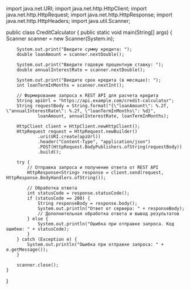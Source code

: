 import java.net.URI;
import java.net.http.HttpClient;
import java.net.http.HttpRequest;
import java.net.http.HttpResponse;
import java.net.http.HttpHeaders;
import java.util.Scanner;

public class CreditCalculator {
    public static void main(String[] args) {
        Scanner scanner = new Scanner(System.in);

        System.out.print("Введите сумму кредита: ");
        double loanAmount = scanner.nextDouble();

        System.out.print("Введите годовую процентную ставку: ");
        double annualInterestRate = scanner.nextDouble();

        System.out.print("Введите срок кредита (в месяцах): ");
        int loanTermInMonths = scanner.nextInt();

        // Формирование запроса к REST API для расчета кредита
        String apiUrl = "https://api.example.com/credit-calculator";
        String requestBody = String.format("{\"loanAmount\": %.2f, \"annualInterestRate\": %.2f, \"loanTermInMonths\": %d}",
                loanAmount, annualInterestRate, loanTermInMonths);

        HttpClient client = HttpClient.newHttpClient();
        HttpRequest request = HttpRequest.newBuilder()
                .uri(URI.create(apiUrl))
                .header("Content-Type", "application/json")
                .POST(HttpRequest.BodyPublishers.ofString(requestBody))
                .build();

        try {
            // Отправка запроса и получение ответа от REST API
            HttpResponse<String> response = client.send(request, HttpResponse.BodyHandlers.ofString());

            // Обработка ответа
            int statusCode = response.statusCode();
            if (statusCode == 200) {
                String responseBody = response.body();
                System.out.println("Ответ от сервера: " + responseBody);
                // Дополнительная обработка ответа и вывод результатов
            } else {
                System.out.println("Ошибка при отправке запроса. Код ошибки: " + statusCode);
            }
        } catch (Exception e) {
            System.out.println("Ошибка при отправке запроса: " + e.getMessage());
        }

        scanner.close();
    }
}




